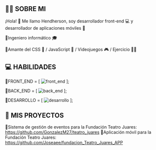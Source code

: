 ## 👨‍💻 SOBRE MI 

¡Hola! 👋 Me llamo Hendherson, soy desarrollador front-end 💻 y desarrollador de aplicaciones móviles 📱

🔹Ingeniero informático 🎓 

🔹Amante del CSS 💙 / JavaScript 💛 / Videojuegos 🎮 / Ejercicio 🏋️‍♂️ 

## 💻 HABILIDADES 
🔹FRONT_END = [
![front_end](https://github.com/Tinox16/Tinox16/assets/140275664/9944773d-23cd-4e78-ad4b-c4194f926085)
];

🔹BACK_END = [
![back_end](https://github.com/Tinox16/Tinox16/assets/140275664/89739762-4c87-4a79-bccb-3cde14b5e624)
];

🔹DESARROLLO = [
![desarrollo](https://github.com/Tinox16/Tinox16/assets/140275664/6cd0aef4-4188-4833-8a0a-18f766b42e1a)
];

## 💼 MIS PROYECTOS 
🔹Sistema de gestión de eventos para la Fundación Teatro Juares: https://github.com/GonzalezM27/teatro_juares
🔹Aplicación móvil para la Fundación Teatro Juares: https://github.com/Joseaee/fundacion_Teatro_Juares_APP

 

